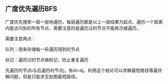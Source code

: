 ## 广度优先遍历BFS

广度优先搜索一层一层地遍历，每层遍历都是以上一层结果为起点。遍历一个距离内能访问到的所有节点，需要注意的是遍历过的节点不能再次被遍历。

需要注意两点：

队列：用来存储每一轮遍历得到的节点

标记：遍历过的节点做标记，防止重复遍历



先遍历的节点i与后遍历的节点j，有di<dj。利用这个结论可以求解最短路径等最优解问题，但是只能求无权图最短路径。